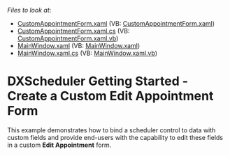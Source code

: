<!-- default file list -->
*Files to look at*:

* [CustomAppointmentForm.xaml](./CS/WpfApplication1/CustomAppointmentForm.xaml) (VB: [CustomAppointmentForm.xaml](./VB/WpfApplication1/CustomAppointmentForm.xaml))
* [CustomAppointmentForm.xaml.cs](./CS/WpfApplication1/CustomAppointmentForm.xaml.cs) (VB: [CustomAppointmentForm.xaml.vb](./VB/WpfApplication1/CustomAppointmentForm.xaml.vb))
* [MainWindow.xaml](./CS/WpfApplication1/MainWindow.xaml) (VB: [MainWindow.xaml](./VB/WpfApplication1/MainWindow.xaml))
* [MainWindow.xaml.cs](./CS/WpfApplication1/MainWindow.xaml.cs) (VB: [MainWindow.xaml.vb](./VB/WpfApplication1/MainWindow.xaml.vb))
<!-- default file list end -->
# DXScheduler Getting Started - Create a Custom Edit Appointment Form


<p>This example demonstrates how to bind a scheduler control to data with custom fields and provide end-users with the capability to edit these fields in a custom <strong>Edit Appointment</strong> form.</p>

<br/>


